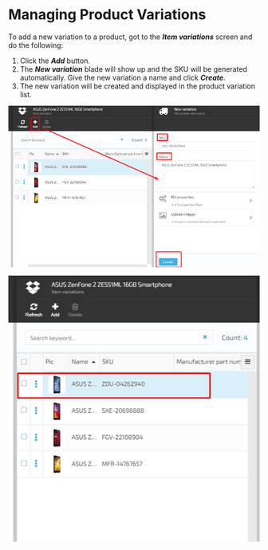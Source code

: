 # Managing Product Variations

To add a new variation to a product, got to the ***Item variations*** screen and do the following:

1. Click the ***Add*** button.
2. The ***New variation*** blade will show up and the SKU will be generated automatically. Give the new variation a name and click ***Create***.
3. The new variation will be created and displayed in the product variation list.

![Add New Variation](media/screen-add-new-variation.png)

![New Variation Added](media/screen-new-variation-added.png)
